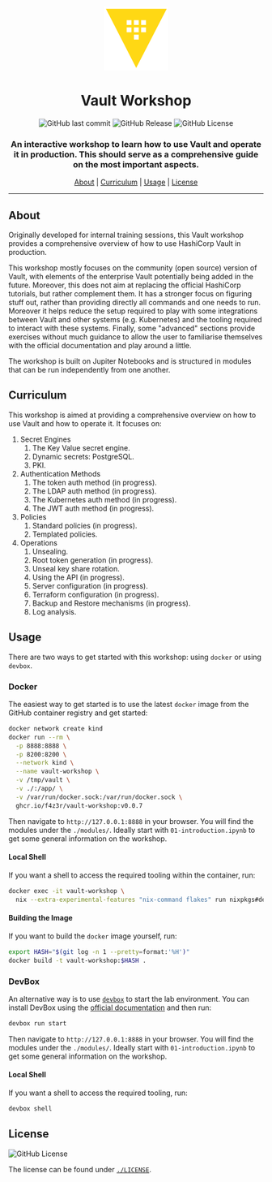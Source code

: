 <div align="center">

<img src="./assets/img/vault-logo.png" alt="HashiCorp Vault" width="25%">

# Vault Workshop

![GitHub last commit](https://img.shields.io/github/last-commit/f4z3r/vault-workshop)
![GitHub Release](https://img.shields.io/github/v/release/f4z3r/vault-workshop)
![GitHub License](https://img.shields.io/github/license/f4z3r/vault-workshop)

### An interactive workshop to learn how to use Vault and operate it in production. This should serve as a comprehensive guide on the most important aspects.

[About](#about) |
[Curriculum](#curriculum) |
[Usage](#usage) |
[License](#license)

<hr />
</div>

## About

Originally developed for internal training sessions, this Vault workshop provides a comprehensive
overview of how to use HashiCorp Vault in production.

This workshop mostly focuses on the community (open source) version of Vault, with elements of the
enterprise Vault potentially being added in the future. Moreover, this does not aim at replacing the
official HashiCorp tutorials, but rather complement them. It has a stronger focus on figuring stuff
out, rather than providing directly all commands and one needs to run. Moreover it helps reduce the
setup required to play with some integrations between Vault and other systems (e.g. Kubernetes) and
the tooling required to interact with these systems. Finally, some "advanced" sections provide
exercises without much guidance to allow the user to familiarise themselves with the official
documentation and play around a little.

The workshop is built on Jupiter Notebooks and is structured in modules that can be run
independently from one another.

## Curriculum

This workshop is aimed at providing a comprehensive overview on how to use Vault and how to operate
it. It focuses on:

1. Secret Engines
   1. The Key Value secret engine.
   2. Dynamic secrets: PostgreSQL.
   3. PKI.
2. Authentication Methods
   1. The token auth method (in progress).
   2. The LDAP auth method (in progress).
   3. The Kubernetes auth method (in progress).
   4. The JWT auth method (in progress).
3. Policies
   1. Standard policies (in progress).
   2. Templated policies.
4. Operations
   1. Unsealing.
   2. Root token generation (in progress).
   3. Unseal key share rotation.
   4. Using the API (in progress).
   5. Server configuration (in progress).
   6. Terraform configuration (in progress).
   7. Backup and Restore mechanisms (in progress).
   8. Log analysis.

## Usage

There are two ways to get started with this workshop: using `docker` or using `devbox`.

### Docker

The easiest way to get started is to use the latest `docker` image from the GitHub container
registry and get started:

```sh
docker network create kind
docker run --rm \
  -p 8888:8888 \
  -p 8200:8200 \
  --network kind \
  --name vault-workshop \
  -v /tmp/vault \
  -v ./:/app/ \
  -v /var/run/docker.sock:/var/run/docker.sock \
  ghcr.io/f4z3r/vault-workshop:v0.0.7
```

Then navigate to `http://127.0.0.1:8888` in your browser. You will find the modules under the
`./modules/`. Ideally start with `01-introduction.ipynb` to get some general information on the
workshop.

#### Local Shell

If you want a shell to access the required tooling within the container, run:

```sh
docker exec -it vault-workshop \
  nix --extra-experimental-features "nix-command flakes" run nixpkgs#devbox shell
```

#### Building the Image

If you want to build the `docker` image yourself, run:

```sh
export HASH="$(git log -n 1 --pretty=format:'%H')"
docker build -t vault-workshop:$HASH .
```

### DevBox

An alternative way is to use [`devbox`](https://www.jetify.com/devbox) to start the lab environment.
You can install DevBox using the [official
documentation](https://www.jetify.com/docs/devbox/installing_devbox/) and then run:

```sh
devbox run start
```

Then navigate to `http://127.0.0.1:8888` in your browser. You will find the modules under the
`./modules/`. Ideally start with `01-introduction.ipynb` to get some general information on the
workshop.

#### Local Shell

If you want a shell to access the required tooling, run:

```sh
devbox shell
```

## License

![GitHub License](https://img.shields.io/github/license/f4z3r/vault-workshop)

The license can be found under [`./LICENSE`](./LICENSE).
